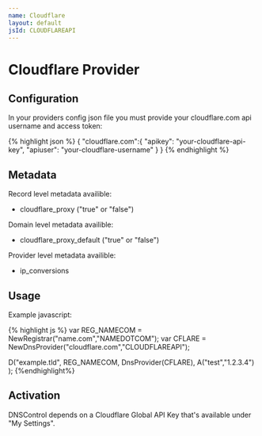 ```yaml
---
name: Cloudflare
layout: default
jsId: CLOUDFLAREAPI
---
```

# Cloudflare Provider

## Configuration

In your providers config json file you must provide your cloudflare.com api
username and access token:

{% highlight json %}
{
  "cloudflare.com":{
    "apikey": "your-cloudflare-api-key",
    "apiuser": "your-cloudflare-username"
  }
}
{% endhighlight %}

## Metadata

Record level metadata availible:
   * cloudflare_proxy ("true" or "false")

Domain level metadata availible:
   * cloudflare_proxy_default ("true" or "false")

Provider level metadata availible:
   * ip_conversions

## Usage

Example javascript:

{% highlight js %}
var REG_NAMECOM = NewRegistrar("name.com","NAMEDOTCOM");
var CFLARE = NewDnsProvider("cloudflare.com","CLOUDFLAREAPI");

D("example.tld", REG_NAMECOM, DnsProvider(CFLARE),
    A("test","1.2.3.4")
);
{%endhighlight%}

## Activation

DNSControl depends on a Cloudflare Global API Key that's available under "My Settings".
